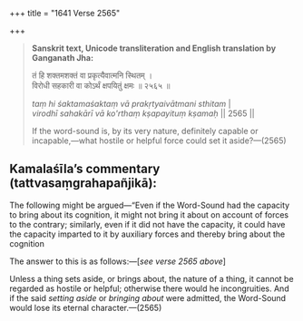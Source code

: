 +++
title = "1641 Verse 2565"

+++
> **Sanskrit text, Unicode transliteration and English translation by Ganganath Jha:** 
>
> तं हि शक्तमशक्तं वा प्रकृत्यैवात्मनि स्थितम् ।  
> विरोधी सहकारी वा कोऽर्थं क्षपयितुं क्षमः ॥ २५६५ ॥ 
>
> *taṃ hi śaktamaśaktaṃ vā prakṛtyaivātmani sthitam* \|  
> *virodhī sahakārī vā ko'rthaṃ kṣapayituṃ kṣamaḥ* \|\| 2565 \|\| 
>
> If the word-sound is, by its very nature, definitely capable or incapable,—what hostile or helpful force could set it aside?—(2565)



## Kamalaśīla’s commentary (tattvasaṃgrahapañjikā):

The following might be argued—“Even if the Word-Sound had the capacity to bring about its cognition, it might not bring it about on account of forces to the contrary; similarly, even if it did not have the capacity, it could have the capacity imparted to it by auxiliary forces and thereby bring about the cognition

The answer to this is as follows:—[*see verse 2565 above*]

Unless a thing sets aside, or brings about, the nature of a thing, it cannot be regarded as hostile or helpful; otherwise there would he incongruities. And if the said *setting aside* or *bringing about* were admitted, the Word-Sound would lose its eternal character.—(2565)



